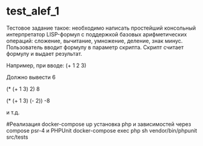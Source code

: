 # test_alef_1
Тестовое задание такое: необходимо написать простейший консольный интерпретатор LISP-формул с поддержкой базовых арифметических операций: сложение, вычитание, умножение, деление, знак минус. Пользователь вводит формулу в параметр скрипта. Скрипт считает формулу и выдает результат.

Например, при вводе:
(+ 1 2 3)

Должно вывести 6

(* (+ 1 3) 2)
8

(* (+ 1 3) (- 2))
-8

и т.д.


#Реализация
docker-compose up 
установка php и зависимостей через compose psr-4 и PHPUnit
docker-compose exec php sh
vendor/bin/phpunit src/tests
